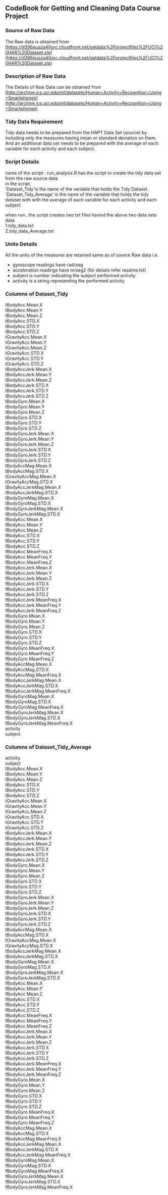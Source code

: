 ## **CodeBook** for Getting and Cleaning Data Course Project

### **Source** of Raw Data
The Raw data is obtained from [https://d396qusza40orc.cloudfront.net/getdata%2Fprojectfiles%2FUCI%20HAR%20Dataset.zip](https://d396qusza40orc.cloudfront.net/getdata%2Fprojectfiles%2FUCI%20HAR%20Dataset.zip)

### **Description** of Raw Data
The Details of Raw Data can be obtained from [http://archive.ics.uci.edu/ml/datasets/Human+Activity+Recognition+Using+Smartphones](http://archive.ics.uci.edu/ml/datasets/Human+Activity+Recognition+Using+Smartphones)


### **Tidy Data** Requirement
Tidy data needs to be prepared from the HAPT Data Set (source) by including only the measures having mean or standard deviation on them.<br>
And an additional data set needs to be prepared with the average of each variable for each activity and each subject.<br>

### **Script Details** 
name of the script : run_analysis.R has the script to create the tidy data set from the raw source data<br>
in the script,<br>
'Dataset_Tidy'is the name of the variable that holds the Tidy Dataset.<br>
'Dataset_Tidy_Average' is the name of the variable that holds the tidy dataset with with the average of each variable for each activity and each subject.<br>

when run , the script creates two txt files havind the above two data sets data<br>
1.tidy_data.txt<br>
2.tidy_data_Average.txt<br>

### **Units Details** 
All the units of the measures are retained same as of source Raw data i.e.<br>
* gyroscope readings have rad/seg<br>
* acceleration readings have m/seg2 (for details refer readme.txt)<br>
* subject is number indicating the subject performed activity<br>
* activity is a string representing the performed activity<br>

### **Columns of  Dataset_Tidy** 

tBodyAcc.Mean.X	<br>
tBodyAcc.Mean.Y	<br>
tBodyAcc.Mean.Z	<br>
tBodyAcc.STD.X	<br>
tBodyAcc.STD.Y	<br>
tBodyAcc.STD.Z	<br>
tGravityAcc.Mean.X	<br>
tGravityAcc.Mean.Y	<br>
tGravityAcc.Mean.Z	<br>
tGravityAcc.STD.X	<br>
tGravityAcc.STD.Y	<br>
tGravityAcc.STD.Z	<br>
tBodyAccJerk.Mean.X	<br>
tBodyAccJerk.Mean.Y	<br>
tBodyAccJerk.Mean.Z	<br>
tBodyAccJerk.STD.X	<br>
tBodyAccJerk.STD.Y	<br>
tBodyAccJerk.STD.Z	<br>
tBodyGyro.Mean.X	<br>
tBodyGyro.Mean.Y	<br>
tBodyGyro.Mean.Z	<br>
tBodyGyro.STD.X	<br>
tBodyGyro.STD.Y	<br>
tBodyGyro.STD.Z	<br>
tBodyGyroJerk.Mean.X	<br>
tBodyGyroJerk.Mean.Y	<br>
tBodyGyroJerk.Mean.Z	<br>
tBodyGyroJerk.STD.X	<br>
tBodyGyroJerk.STD.Y	<br>
tBodyGyroJerk.STD.Z	<br>
tBodyAccMag.Mean.X	<br>
tBodyAccMag.STD.X	<br>
tGravityAccMag.Mean.X	<br>
tGravityAccMag.STD.X	<br>
tBodyAccJerkMag.Mean.X	<br>
tBodyAccJerkMag.STD.X	<br>
tBodyGyroMag.Mean.X	<br>
tBodyGyroMag.STD.X	<br>
tBodyGyroJerkMag.Mean.X	<br>
tBodyGyroJerkMag.STD.X	<br>
fBodyAcc.Mean.X	<br>
fBodyAcc.Mean.Y	<br>
fBodyAcc.Mean.Z	<br>
fBodyAcc.STD.X	<br>
fBodyAcc.STD.Y	<br>
fBodyAcc.STD.Z	<br>
fBodyAcc.MeanFreq.X	<br>
fBodyAcc.MeanFreq.Y	<br>
fBodyAcc.MeanFreq.Z	<br>
fBodyAccJerk.Mean.X	<br>
fBodyAccJerk.Mean.Y	<br>
fBodyAccJerk.Mean.Z	<br>
fBodyAccJerk.STD.X	<br>
fBodyAccJerk.STD.Y	<br>
fBodyAccJerk.STD.Z	<br>
fBodyAccJerk.MeanFreq.X	<br>
fBodyAccJerk.MeanFreq.Y	<br>
fBodyAccJerk.MeanFreq.Z	<br>
fBodyGyro.Mean.X	<br>
fBodyGyro.Mean.Y	<br>
fBodyGyro.Mean.Z	<br>
fBodyGyro.STD.X	<br>
fBodyGyro.STD.Y	<br>
fBodyGyro.STD.Z	<br>
fBodyGyro.MeanFreq.X	<br>
fBodyGyro.MeanFreq.Y	<br>
fBodyGyro.MeanFreq.Z	<br>
fBodyAccMag.Mean.X	<br>
fBodyAccMag.STD.X	<br>
fBodyAccMag.MeanFreq.X	<br>
fBodyAccJerkMag.Mean.X	<br>
fBodyAccJerkMag.STD.X	<br>
fBodyAccJerkMag.MeanFreq.X	<br>
fBodyGyroMag.Mean.X	<br>
fBodyGyroMag.STD.X	<br>
fBodyGyroMag.MeanFreq.X	<br>
fBodyGyroJerkMag.Mean.X	<br>
fBodyGyroJerkMag.STD.X	<br>
fBodyGyroJerkMag.MeanFreq.X	<br>
activity	<br>
subject	<br>


### **Columns of  Dataset_Tidy_Average** 
activity	<br>
subject	<br>
tBodyAcc.Mean.X	<br>
tBodyAcc.Mean.Y	<br>
tBodyAcc.Mean.Z	<br>
tBodyAcc.STD.X	<br>
tBodyAcc.STD.Y	<br>
tBodyAcc.STD.Z	<br>
tGravityAcc.Mean.X	<br>
tGravityAcc.Mean.Y	<br>
tGravityAcc.Mean.Z	<br>
tGravityAcc.STD.X	<br>
tGravityAcc.STD.Y	<br>
tGravityAcc.STD.Z	<br>
tBodyAccJerk.Mean.X	<br>
tBodyAccJerk.Mean.Y	<br>
tBodyAccJerk.Mean.Z	<br>
tBodyAccJerk.STD.X	<br>
tBodyAccJerk.STD.Y	<br>
tBodyAccJerk.STD.Z	<br>
tBodyGyro.Mean.X	<br>
tBodyGyro.Mean.Y	<br>
tBodyGyro.Mean.Z	<br>
tBodyGyro.STD.X	<br>
tBodyGyro.STD.Y	<br>
tBodyGyro.STD.Z	<br>
tBodyGyroJerk.Mean.X	<br>
tBodyGyroJerk.Mean.Y	<br>
tBodyGyroJerk.Mean.Z	<br>
tBodyGyroJerk.STD.X	<br>
tBodyGyroJerk.STD.Y	<br>
tBodyGyroJerk.STD.Z	<br>
tBodyAccMag.Mean.X	<br>
tBodyAccMag.STD.X	<br>
tGravityAccMag.Mean.X	<br>
tGravityAccMag.STD.X	<br>
tBodyAccJerkMag.Mean.X	<br>
tBodyAccJerkMag.STD.X	<br>
tBodyGyroMag.Mean.X	<br>
tBodyGyroMag.STD.X	<br>
tBodyGyroJerkMag.Mean.X	<br>
tBodyGyroJerkMag.STD.X	<br>
fBodyAcc.Mean.X	<br>
fBodyAcc.Mean.Y	<br>
fBodyAcc.Mean.Z	<br>
fBodyAcc.STD.X	<br>
fBodyAcc.STD.Y	<br>
fBodyAcc.STD.Z	<br>
fBodyAcc.MeanFreq.X	<br>
fBodyAcc.MeanFreq.Y	<br>
fBodyAcc.MeanFreq.Z	<br>
fBodyAccJerk.Mean.X	<br>
fBodyAccJerk.Mean.Y	<br>
fBodyAccJerk.Mean.Z	<br>
fBodyAccJerk.STD.X	<br>
fBodyAccJerk.STD.Y	<br>
fBodyAccJerk.STD.Z	<br>
fBodyAccJerk.MeanFreq.X	<br>
fBodyAccJerk.MeanFreq.Y	<br>
fBodyAccJerk.MeanFreq.Z	<br>
fBodyGyro.Mean.X	<br>
fBodyGyro.Mean.Y	<br>
fBodyGyro.Mean.Z	<br>
fBodyGyro.STD.X	<br>
fBodyGyro.STD.Y	<br>
fBodyGyro.STD.Z	<br>
fBodyGyro.MeanFreq.X	<br>
fBodyGyro.MeanFreq.Y	<br>
fBodyGyro.MeanFreq.Z	<br>
fBodyAccMag.Mean.X	<br>
fBodyAccMag.STD.X	<br>
fBodyAccMag.MeanFreq.X	<br>
fBodyAccJerkMag.Mean.X	<br>
fBodyAccJerkMag.STD.X	<br>
fBodyAccJerkMag.MeanFreq.X	<br>
fBodyGyroMag.Mean.X	<br>
fBodyGyroMag.STD.X	<br>
fBodyGyroMag.MeanFreq.X	<br>
fBodyGyroJerkMag.Mean.X	<br>
fBodyGyroJerkMag.STD.X	<br>
fBodyGyroJerkMag.MeanFreq.X	<br>

